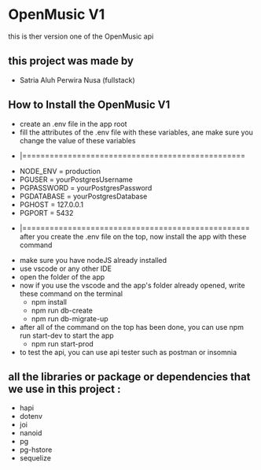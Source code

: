 # OpenMusic V1
this is ther version one of the OpenMusic api

## this project was made by 
- Satria Aluh Perwira Nusa (fullstack)

## How to Install the OpenMusic V1
- create an .env file in the app root
- fill the attributes of the .env file with these variables, ane make sure you change the value of these variables
* |=================================================
- NODE_ENV = production
- PGUSER = yourPostgresUsername
- PGPASSWORD = yourPostgresPassword
- PGDATABASE = yourPostgresDatabase
- PGHOST = 127.0.0.1
- PGPORT =  5432
* |==================================================
after you create the .env file on the top, now install the app with these command 
- make sure you have nodeJS already installed
- use vscode or any other IDE 
- open the folder of the app
- now if you use the vscode and the app's folder already opened, write these command on the terminal
  * npm install
  * npm run db-create
  * npm run db-migrate-up
- after all of the command on the top has been done, you can use npm run start-dev to start the app
  * npm run start-prod
- to test the api, you can use api tester such as postman or insomnia


## all the libraries or package or dependencies that we use in this project :
- hapi
- dotenv
- joi
- nanoid
- pg
- pg-hstore
- sequelize